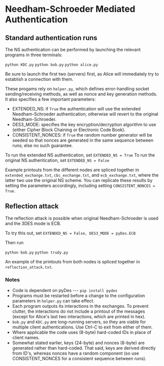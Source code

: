 # Needham-Schroeder Mediated Authentication
## Standard authentication runs
The NS authentication can be performed by launching the relevant programs in three terminals:

`python KDC.py`
`python bob.py`
`python alice.py`

Be sure to launch the first two (servers) first, as Alice will immediately try to establish a connection with them.

These progams rely on `helper.py`, which defines error-handling socket sending/receiving methods, as well as nonce and key generation methods. It also specifies a few important parameters:
- EXTENDED_NS: if `True` the authentication will use the extended Needham-Schroeder authentication; otherwise will revert to the original Needham-Schroeder.
- DES3_MODE: specifies the key encryption/decryption algorithm to use (either Cipher Block Chaining or Electronic Code Book).
- CONSISTENT_NONCES: if `True` the random number generator will be seeded so that nonces are generated in the same sequence between runs; else no such guarantee.

To run the extended NS authentication, set `EXTENDED_NS = True`
To run the original NS authentication, set `EXTENDED_NS = False`

Example printouts from the different nodes are spliced together in `extended_exchange.txt`, `cbc_exchange.txt`, and `ecb_exchange.txt`, where the latter two use the original NS scheme. You can replicate these results by setting the parameters accordingly, including setting `CONSISTENT_NONCES = True`.

## Reflection attack
The reflection attack is possible when original Needham-Schroeder is used and the 3DES mode is ECB.

To try this out, set `EXTENDED_NS = False, DES3_MODE = pyDes.ECB` 

Then run

`python bob.py`
`python trudy.py`

An example of the printouts from both nodes is spliced together in `reflection_attack.txt`.

### Notes
- Code is dependent on pyDes --- `pip install pydes`
- Programs must be restarted before a change to the configuration parameters in `helper.py` can take effect.
- Each program outputs its interactions in the exchanges. To prevent clutter, the interactions do not include a printout of the messages (except for Alice's last two interactions, which are printed in hex).
- `bob.py` and `KDC.py` are long-running servers, so they are viable for multiple client authentications. Use Ctrl-C to exit from either of them.
- Where applicable the code uses (8-byte) hard-coded IDs in place of client names.
- Somewhat stated earlier, keys (24-byte) and nonces (8-byte) are generated rather than hard-coded. That said, keys are derived directly from ID's, whereas nonces have a random component (so use CONSISTENT_NONCES for a consistent sequence between runs).

